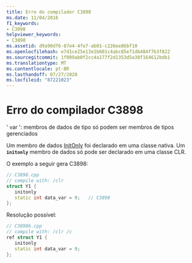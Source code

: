 ```yaml
---
title: Erro do compilador C3898
ms.date: 11/04/2016
f1_keywords:
- C3898
helpviewer_keywords:
- C3898
ms.assetid: d9a90df6-87e4-4fe7-ab01-c226ee86bf10
ms.openlocfilehash: e7d1ce25e13e1b601c4abc85e71db484f7b3f822
ms.sourcegitcommit: 1f009ab0f2cc4a177f2d1353d5a38f164612bdb1
ms.translationtype: MT
ms.contentlocale: pt-BR
ms.lasthandoff: 07/27/2020
ms.locfileid: "87221023"
---
```

# <a name="compiler-error-c3898"></a>Erro do compilador C3898

' var ': membros de dados de tipo só podem ser membros de tipos gerenciados

Um membro de dados [InitOnly](../../dotnet/initonly-cpp-cli.md) foi declarado em uma classe nativa.  Um **`initonly`** membro de dados só pode ser declarado em uma classe CLR.

O exemplo a seguir gera C3898:

```cpp
// C3898.cpp
// compile with: /clr
struct Y1 {
   initonly
   static int data_var = 9;   // C3898
};
```

Resolução possível:

```cpp
// C3898b.cpp
// compile with: /clr /c
ref struct Y1 {
   initonly
   static int data_var = 9;
};
```
